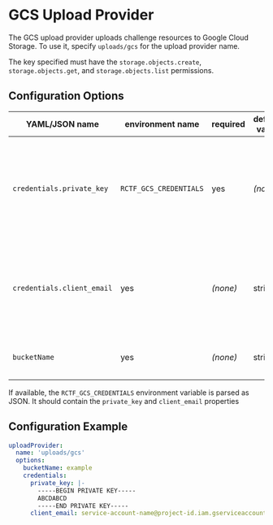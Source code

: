 # GCS Upload Provider

The GCS upload provider uploads challenge resources to Google Cloud Storage. To use it, specify `uploads/gcs` for the upload provider name.

The key specified must have the `storage.objects.create`, `storage.objects.get`, and `storage.objects.list` permissions.

## Configuration Options

| YAML/JSON name             | environment name       | required | default value | type                                                       | description                                                                   |
| -------------------------- | ---------------------- | -------- | ------------- | ---------------------------------------------------------- | ----------------------------------------------------------------------------- |
| `credentials.private_key`  | `RCTF_GCS_CREDENTIALS` | yes      | _(none)_      | string                                                     | PEM-encoded private key for the service account with access to the GCS bucket |
| `credentials.client_email` | yes                    | _(none)_ | string        | email of the service account with access to the GCS bucket |
| `bucketName`               | yes                    | _(none)_ | string        | name of the GCS bucket                                     |

If available, the `RCTF_GCS_CREDENTIALS` environment variable is parsed as JSON. It should contain the `private_key` and `client_email` properties

## Configuration Example

```yaml
uploadProvider:
  name: 'uploads/gcs'
  options:
    bucketName: example
    credentials:
      private_key: |-
        -----BEGIN PRIVATE KEY-----
        ABCDABCD
        -----END PRIVATE KEY-----
      client_email: service-account-name@project-id.iam.gserviceaccount.com
```
